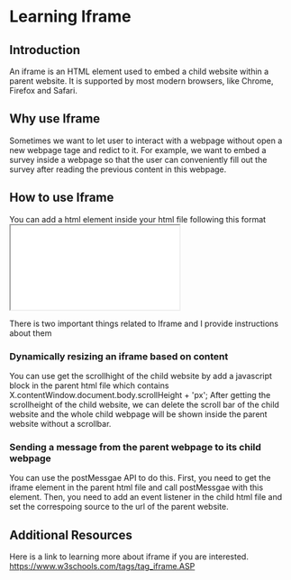 # Learning Iframe

## Introduction

An iframe is an HTML element used to embed a child website within a parent website. It is supported by most modern browsers, like Chrome, Firefox and Safari.

## Why use Iframe
Sometimes we want to let user to interact with a webpage without open a new webpage tage and redict to it. For example, we want to embed a survey inside a webpage so that the user can conveniently fill out the survey after reading the previous content in this webpage.

## How to use Iframe
You can add a html element inside your html file following this format <iframe src="some like" title="some title"></iframe>

There is two important things related to Iframe and I provide instructions about them

### Dynamically resizing an iframe based on content
You can use get the scrollhight of the child website by add a javascript block in the parent html file which contains X.contentWindow.document.body.scrollHeight + 'px';
After getting the scrollheight of the child website, we can delete the scroll bar of the child website and the whole child webpage will be shown inside the parent website without a scrollbar.

### Sending a message from the parent webpage to its child webpage
You can use the postMessgae API to do this. First, you need to get the iframe element in the parent html file and call postMessgae with this element. 
Then, you need to add an event listener in the child html file and set the correspoing source to the url of the parent website.

## Additional Resources
Here is a link to learning more about iframe if you are interested.
https://www.w3schools.com/tags/tag_iframe.ASP
